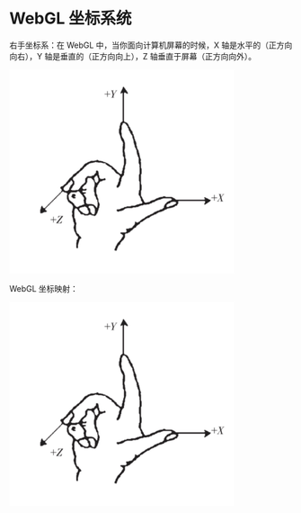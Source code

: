 # WebGL 坐标系统

右手坐标系：在 WebGL 中，当你面向计算机屏幕的时候，X 轴是水平的（正方向向右），Y 轴是垂直的（正方向向上），Z 轴垂直于屏幕（正方向向外）。

<img src="https://github.com/zqiangxu/webgl/blob/main/assets/book/lesson4/coordinate.png?raw=true" width="400px"/>

WebGL 坐标映射：

<img src="https://github.com/zqiangxu/webgl/blob/main/assets/book/lesson4/coordinate.png?raw=true" width="400px"/>